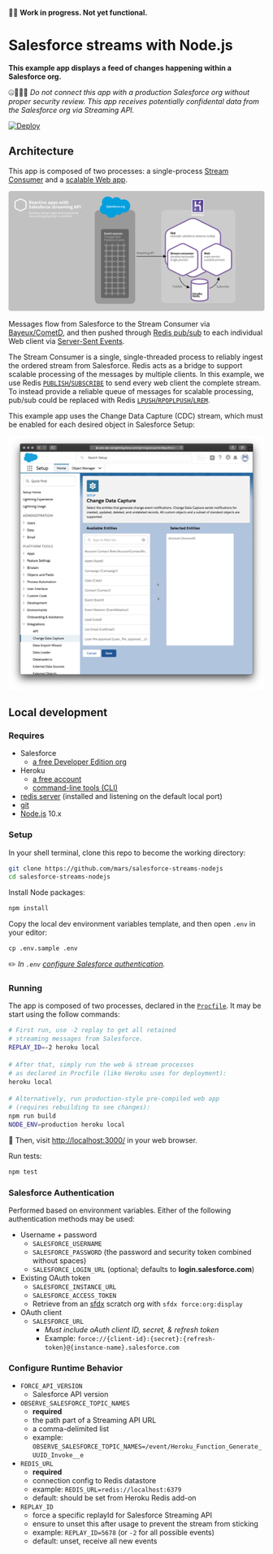 🚧🔬 **Work in progress. Not yet functional.**

# Salesforce streams with Node.js

**This example app displays a feed of changes happening within a Salesforce org.**

🤐🚫🙅‍♀️ *Do not connect this app with a production Salesforce org without proper security review. This app receives potentially confidental data from the Salesforce org via Streaming API.*

[![Deploy](https://www.herokucdn.com/deploy/button.svg)](https://heroku.com/deploy)

## Architecture

This app is composed of two processes: a single-process [Stream Consumer](stream-consumer.js) and a [scalable Web app](server.js).

![Diagram: reactive apps with Salesforce streaming](doc/salesforce-streams-nodejs-v01.png)

Messages flow from Salesforce to the Stream Consumer via [Bayeux/CometD](https://developer.salesforce.com/docs/atlas.en-us.api_streaming.meta/api_streaming/BayeauxProtocolAndCometD.htm#!), and then pushed through [Redis pub/sub](https://redis.io/topics/pubsub) to each individual Web client via [Server-Sent Events](https://developer.mozilla.org/en-US/docs/Web/API/Server-sent_events).

The Stream Consumer is a single, single-threaded process to reliably ingest the ordered stream from Salesforce. Redis acts as a bridge to support scalable processing of the messages by multiple clients. In this example, we use Redis [`PUBLISH`/`SUBSCRIBE`](https://redis.io/topics/pubsub) to send every web client the complete stream. To instead provide a reliable queue of messages for scalable processing, pub/sub could be replaced with Redis [`LPUSH`/`RPOPLPUSH`/`LREM`](https://redis.io/commands/rpoplpush#pattern-reliable-queue).

This example app uses the Change Data Capture (CDC) stream, which must be enabled for each desired object in Salesforce Setup:

![Navigate to Salesforce Setup, then Integrations, then Change Data Capture](doc/Salesforce-setup-CDC.png "Salesforce Setup: Change Data Capture")

## Local development

### Requires

* Salesforce
  * [a free Developer Edition org](https://developer.salesforce.com/signup)
* Heroku
  * [a free account](https://signup.heroku.com)
  * [command-line tools (CLI)](https://devcenter.heroku.com/articles/heroku-command-line)
* [redis server](https://redis.io/download) (installed and listening on the default local port)
* [git](https://git-scm.com/book/en/v2/Getting-Started-Installing-Git)
* [Node.js](https://nodejs.org) 10.x

### Setup

In your shell terminal, clone this repo to become the working directory:

```bash
git clone https://github.com/mars/salesforce-streams-nodejs
cd salesforce-streams-nodejs
```

Install Node packages:

```bash
npm install
```

Copy the local dev environment variables template, and then open `.env` in your editor:

```
cp .env.sample .env
```

✏️ *In `.env` [configure Salesforce authentication](#user-content-salesforce-authentication).*

### Running

The app is composed of two processes, declared in the [`Procfile`](Procfile). It may be start using the follow commands:

```bash
# First run, use -2 replay to get all retained 
# streaming messages from Salesforce.
REPLAY_ID=-2 heroku local

# After that, simply run the web & stream processes
# as declared in Procfile (like Heroku uses for deployment):
heroku local

# Alternatively, run production-style pre-compiled web app
# (requires rebuilding to see changes):
npm run build
NODE_ENV=production heroku local
```

🏁 Then, visit [http://localhost:3000/](http://localhost:3000/) in your web browser.

Run tests:

```bash
npm test
```

### Salesforce Authentication

Performed based on environment variables. Either of the following authentication methods may be used:

* Username + password
  * `SALESFORCE_USERNAME`
  * `SALESFORCE_PASSWORD` (the password and security token combined without spaces)
  * `SALESFORCE_LOGIN_URL` (optional; defaults to **login.salesforce.com**)
* Existing OAuth token
  * `SALESFORCE_INSTANCE_URL`
  * `SALESFORCE_ACCESS_TOKEN`
  * Retrieve from an [sfdx](https://developer.salesforce.com/docs/atlas.en-us.212.0.sfdx_dev.meta/sfdx_dev/sfdx_dev_intro.htm) scratch org with `sfdx force:org:display`
* OAuth client
  * `SALESFORCE_URL`
    * *Must include oAuth client ID, secret, & refresh token*
    * Example: `force://{client-id}:{secret}:{refresh-token}@{instance-name}.salesforce.com`

### Configure Runtime Behavior

* `FORCE_API_VERSION`
  * Salesforce API version
* `OBSERVE_SALESFORCE_TOPIC_NAMES`
  * **required**
  * the path part of a Streaming API URL
  * a comma-delimited list
  * example: `OBSERVE_SALESFORCE_TOPIC_NAMES=/event/Heroku_Function_Generate_UUID_Invoke__e`
* `REDIS_URL`
  * **required**
  * connection config to Redis datastore
  * example: `REDIS_URL=redis://localhost:6379`
  * default: should be set from Heroku Redis add-on
* `REPLAY_ID`
  * force a specific replayId for Salesforce Streaming API
  * ensure to unset this after usage to prevent the stream from sticking
  * example: `REPLAY_ID=5678` (or `-2` for all possible events)
  * default: unset, receive all new events

